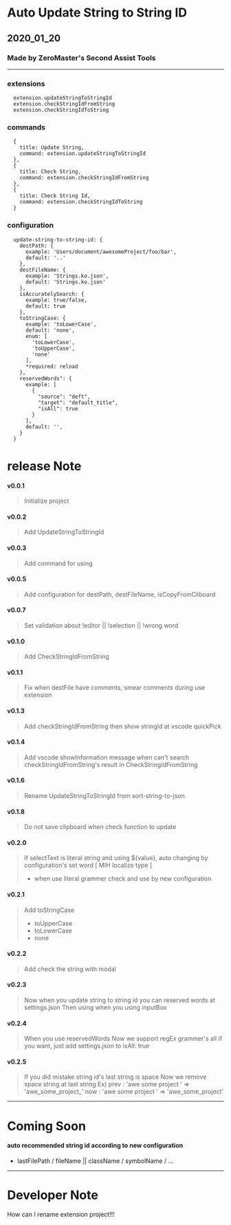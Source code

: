 # Auto Update String to String ID

## 2020_01_20

### Made by ZeroMaster's Second Assist Tools
---
### extensions
```
  extension.updateStringToStringId
  extension.checkStringIdFromString
  extension.checkStringIdToString
```

### commands
```
  {
    title: Update String,
    command: extension.updateStringToStringId
  },
  {
    title: Check String,
    command: extension.checkStringIdFromString
  },
  {
    title: Check String Id,
    command: extension.checkStringIdToString
  }
```

### configuration
```
  update-string-to-string-id: {
    destPath: {
      example: 'Users/document/awesomeProject/foo/bar',
      default: '..'
    },
    destFileName: {
      example: 'Strings.ko.json',
      default: 'Strings.ko.json'
    },
    isAccuratelySearch: {
      example: true/false,
      default: true
    },
    toStringCase: {
      example: 'toLowerCase',
      default: 'none',
      enum: [
        'toLowerCase',
        'toUpperCase',
        'none'
      ],
      *required: reload
    },
    reservedWords": {
      example: [
        {
          "source": "deft",
          "target": "default_title",
          "isAll": true
        }
      ],
      default: '',
    }
  }
```


# release Note
#### v0.0.1
> Initialize project

#### v0.0.2
> Add UpdateStringToStringId

#### v0.0.3
> Add command for using

#### v0.0.5
> Add configuration for destPath, destFileName, isCopyFromCliboard

#### v0.0.7
> Set validation about !editor || !selection || !wrong word

#### v0.1.0
> Add CheckStringIdFromString

#### v0.1.1
> Fix when destFile have comments, smear comments during use extension

#### v0.1.3
> Add checkStringIdFromString then show stringId at vscode quickPick

#### v0.1.4
> Add vscode showInformation message when can't search checkStringIdFromString's result in CheckStringIdFromString

#### v0.1.6
> Rename UpdateStringToStringId from sort-string-to-json

#### v0.1.8
> Do not save clipboard when check function to update

#### v0.2.0
> If selectText is literal string and using ${value}, auto changing by configuration's set word [ MIH localize type ]
> - when use literal grammer check and use by new configuration

#### v0.2.1
> Add toStringCase 
> - toUpperCase
> - toLowerCase
> - none

#### v0.2.2
> Add check the string with modal

#### v0.2.3
> Now when you update string to string id
> you can reserved words at settings.json
> Then using when you using inputBox

#### v0.2.4
> When you use reservedWords
> Now we support regEx grammer's all
> if you want, just add settings.json to isAll: true

#### v0.2.5
> If you did mistake string id's last string is space
> Now we remove space string at last string
> Ex)
> prev : 'awe some project ' => 'awe_some_project_'
> now  : 'awe some project ' => 'awe_some_project'
---

# Coming Soon

#### auto recommended string id according to new configuration
  - lastFilePath / fileName || className / symbolName / ...

---

# Developer Note
How can I rename extension project!!!